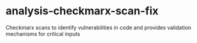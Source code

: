 # analysis-checkmarx-scan-fix
Checkmarx scans to identify vulnerabilities in code and provides validation mechanisms for critical inputs
